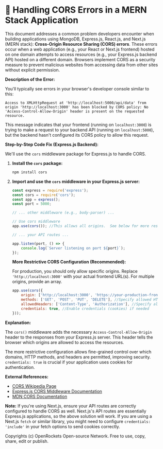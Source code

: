 # 🐞 Handling CORS Errors in a MERN Stack Application


This document addresses a common problem developers encounter when building applications using MongoDB, Express.js, React.js, and Next.js (MERN stack): **Cross-Origin Resource Sharing (CORS) errors**.  These errors occur when a web application (e.g., your React or Next.js frontend) hosted on one domain attempts to access resources (e.g., your Express.js backend API) hosted on a different domain.  Browsers implement CORS as a security measure to prevent malicious websites from accessing data from other sites without explicit permission.

**Description of the Error:**

You'll typically see errors in your browser's developer console similar to this:

```
Access to XMLHttpRequest at 'http://localhost:5000/api/data' from origin 'http://localhost:3000' has been blocked by CORS policy: No 'Access-Control-Allow-Origin' header is present on the requested resource.
```

This message indicates that your frontend (running on `localhost:3000`) is trying to make a request to your backend API (running on `localhost:5000`), but the backend hasn't configured its CORS policy to allow this request.

**Step-by-Step Code Fix (Express.js Backend):**

We'll use the `cors` middleware package for Express.js to handle CORS.

1. **Install the `cors` package:**

   ```bash
   npm install cors
   ```

2. **Import and use the `cors` middleware in your Express.js server:**

   ```javascript
   const express = require('express');
   const cors = require('cors');
   const app = express();
   const port = 5000;

   // ... other middleware (e.g., body-parser) ...

   // Use cors middleware
   app.use(cors()); //This allows all origins.  See below for more restrictive options

   // ... your API routes ...

   app.listen(port, () => {
       console.log(`Server listening on port ${port}`);
   });
   ```

   **More Restrictive CORS Configuration (Recommended):**

   For production, you should only allow specific origins.  Replace `'http://localhost:3000'` with your actual frontend URL(s).  For multiple origins, provide an array.

   ```javascript
   app.use(cors({
       origin: ['http://localhost:3000', 'https://your-production-frontend.com'],
       methods: ['GET', 'POST', 'PUT', 'DELETE'], //Specify allowed HTTP methods
       allowedHeaders: ['Content-Type', 'Authorization'], //Specify allowed headers
       credentials: true, //Enable credentials (cookies) if needed
   }));
   ```


**Explanation:**

The `cors()` middleware adds the necessary `Access-Control-Allow-Origin` header to the responses from your Express.js server. This header tells the browser which origins are allowed to access the resources.

The more restrictive configuration allows fine-grained control over which domains, HTTP methods, and headers are permitted, improving security.  `credentials: true` is crucial if your application uses cookies for authentication.

**External References:**

* [CORS Wikipedia Page](https://en.wikipedia.org/wiki/Cross-origin_resource_sharing)
* [Express.js CORS Middleware Documentation](https://www.npmjs.com/package/cors)
* [MDN CORS Documentation](https://developer.mozilla.org/en-US/docs/Web/HTTP/CORS)


**Note:** If you're using Next.js, ensure your API routes are correctly configured to handle CORS as well.  Next.js's API routes are essentially Express.js applications, so the above solution will work. If you are using a Next.js `fetch` or similar library, you might need to configure `credentials: 'include'` in your fetch options to send cookies correctly.


Copyrights (c) OpenRockets Open-source Network. Free to use, copy, share, edit or publish.

